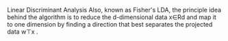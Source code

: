 Linear Discriminant Analysis
Also, known as Fisher's LDA, the principle idea behind the algorithm is to reduce the d-dimensional data  x∈Rd
and map it to one dimension by finding a direction that best separates the projected data  w⊤x .
